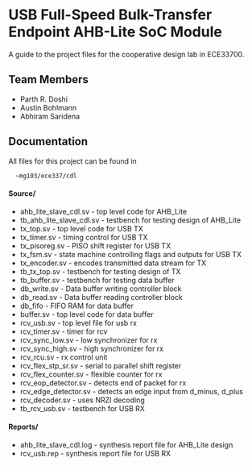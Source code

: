 
# USB Full-Speed Bulk-Transfer Endpoint AHB-Lite SoC Module

A guide to the project files for the cooperative design lab in ECE33700.

## Team Members

 - Parth R. Doshi
 - Austin Bohlmann
 - Abhiram Saridena

## Documentation

All files for this project can be found in
```
  ~mg103/ece337/cdl
```
#### Source/
- ahb_lite_slave_cdl.sv - top level code for AHB_Lite 
- tb_ahb_lite_slave_cdl.sv - testbench for testing design of AHB_Lite
- tx_top.sv - top level code for USB TX
- tx_timer.sv - timing control for USB TX
- tx_pisoreg.sv - PISO shift register for USB TX
- tx_fsm.sv - state machine controlling flags and outputs for USB TX
- tx_encoder.sv - encodes transmitted data stream for TX
- tb_tx_top.sv - testbench for testing design of TX
- tb_buffer.sv - testbench for testing data buffer
- db_write.sv - Data buffer writing controller block
- db_read.sv - Data buffer reading controller block
- db_fifo - FIFO RAM  for data buffer
- buffer.sv - top level code for data buffer
- rcv_usb.sv - top level file for usb rx
- rcv_timer.sv - timer for rcv
- rcv_sync_low.sv - low synchronizer for rx
- rcv_sync_high.sv - high synchronizer for rx
- rcv_rcu.sv - rx control unit
- rcv_flex_stp_sr.sv - serial to parallel shift register
- rcv_flex_counter.sv - flexible counter for rx
- rcv_eop_detector.sv - detects end of packet for rx
- rcv_edge_detector.sv - detects an edge input from d_minus, d_plus
- rcv_decoder.sv - uses NRZI decoding
- tb_rcv_usb.sv - testbench for USB RX

#### Reports/
- ahb_lite_slave_cdl.log - synthesis report file for AHB_Lite design
- rcv_usb.rep - synthesis report file for USB RX

